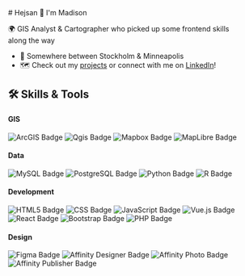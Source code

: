 <div style="padding-left: 20px; padding-right:20px;">
# Hejsan 🥰 I'm Madison

🌍 GIS Analyst & Cartographer who picked up some frontend skills along the way

* 📍  Somewhere between Stockholm & Minneapolis
* 🗺️  Check out my [projects](http://madssherwood.github.io/) or connect with me on [LinkedIn](https://www.linkedin.com/in/madisonsherwood/)!


## 🛠 Skills & Tools

#### **GIS**
![ArcGIS Badge](https://img.shields.io/badge/ArcGIS-2C7AC3?logo=arcgis&logoColor=fff&style=flat)
![Qgis Badge](https://img.shields.io/badge/Qgis-589632?logo=qgis&logoColor=fff&style=flat)
![Mapbox Badge](https://img.shields.io/badge/Mapbox-000?logo=mapbox&logoColor=fff&style=flat)
![MapLibre Badge](https://img.shields.io/badge/MapLibre-396CB2?logo=maplibre&logoColor=fff&style=flat)

#### **Data**
![MySQL Badge](https://img.shields.io/badge/MySQL-4479A1?logo=mysql&logoColor=fff&style=flat)
![PostgreSQL Badge](https://img.shields.io/badge/PostgreSQL-4169E1?logo=postgresql&logoColor=fff&style=flat)
![Python Badge](https://img.shields.io/badge/Python-3776AB?logo=python&logoColor=fff&style=flat)
![R Badge](https://img.shields.io/badge/R-276DC3?logo=r&logoColor=fff&style=flat)

#### **Development**
![HTML5 Badge](https://img.shields.io/badge/HTML5-E34F26?logo=html5&logoColor=fff&style=flat)
![CSS Badge](https://img.shields.io/badge/CSS-639?logo=css&logoColor=fff&style=flat)
![JavaScript Badge](https://img.shields.io/badge/JavaScript-F7DF1E?logo=javascript&logoColor=000&style=flat)
![Vue.js Badge](https://img.shields.io/badge/Vue.js-4FC08D?logo=vuedotjs&logoColor=fff&style=flat)
![React Badge](https://img.shields.io/badge/React-61DAFB?logo=react&logoColor=000&style=flat)
![Bootstrap Badge](https://img.shields.io/badge/Bootstrap-7952B3?logo=bootstrap&logoColor=fff&style=flat)
![PHP Badge](https://img.shields.io/badge/PHP-777BB4?logo=php&logoColor=fff&style=flat)

#### **Design**
![Figma Badge](https://img.shields.io/badge/Figma-F24E1E?logo=figma&logoColor=fff&style=flat)
![Affinity Designer Badge](https://img.shields.io/badge/Affinity%20Designer-134881?logo=affinitydesigner&logoColor=fff&style=flat)
![Affinity Photo Badge](https://img.shields.io/badge/Affinity%20Photo-4E3188?logo=affinityphoto&logoColor=fff&style=flat)
![Affinity Publisher Badge](https://img.shields.io/badge/Affinity%20Publisher-891B26?logo=affinitypublisher&logoColor=fff&style=flat)
</div>
